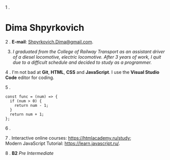 1 .


# Dima Shpyrkovich

2 .
__E-mail__: Shpyrkovich.Dima@gmail.com. 

3.
      _I graduated from the College of Railway Transport as an assistant driver of a diesel locomotive, electric locomotive. After 3 years of work, I quit due to a difficult schedule and decided to study as a programmer._


4 .
I'm not bad at **Git**, **HTML**, **CSS** and **JavaScript**. I use the **Visual Studio Code** editor for coding.   


 5 .      


```
const func = (num) => {  
  if (num > 0) {  
    return num - 1;  
  }
  return num + 1;  
};  
```
6 .  


7 .
Interactive online courses: <https://htmlacademy.ru/study>;               
  Modern JavaScript Tutorial: <https://learn.javascript.ru/>.  



8 .
 **B2** *Pre Intermediate*
